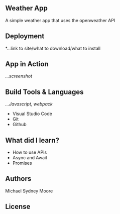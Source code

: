 ## Weather App

A simple weather app that uses the openweather API

## Deployment

\*...link to site/what to download/what to install

## App in Action

_...screenshot_

## Build Tools & Languages

_...Javascript, webpack_

- Visual Studio Code
- Git
- Github

## What did I learn?

- How to use APIs
- Async and Await
- Promises

## Authors

Michael Sydney Moore

## License
